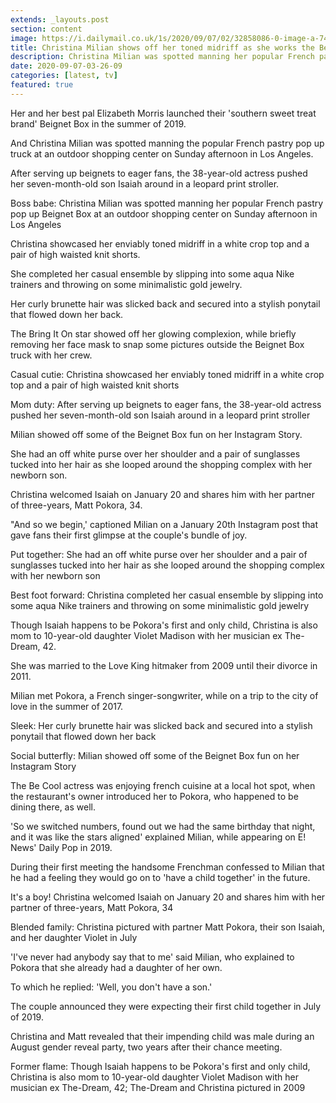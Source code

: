 ```yaml
---
extends: _layouts.post
section: content
image: https://i.dailymail.co.uk/1s/2020/09/07/02/32858086-0-image-a-74_1599442033384.jpg 
title: Christina Milian shows off her toned midriff as she works the Beignet Box pop up truck 
description: Christina Milian was spotted manning her popular French pastry pop up Beignet Box at an outdoor shopping center on Sunday afternoon in Los Angeles. 
date: 2020-09-07-03-26-09 
categories: [latest, tv] 
featured: true 
--- 
```

Her and her best pal Elizabeth Morris launched their 'southern sweet treat brand' Beignet Box in the summer of 2019.

And Christina Milian was spotted manning the popular French pastry pop up truck at an outdoor shopping center on Sunday afternoon in Los Angeles. 

After serving up beignets to eager fans, the 38-year-old actress pushed her seven-month-old son Isaiah around in a leopard print stroller.

Boss babe: Christina Milian was spotted manning her popular French pastry pop up Beignet Box at an outdoor shopping center on Sunday afternoon in Los Angeles

Christina showcased her enviably toned midriff in a white crop top and a pair of high waisted knit shorts.

She completed her casual ensemble by slipping into some aqua Nike trainers and throwing on some minimalistic gold jewelry. 

Her curly brunette hair was slicked back and secured into a stylish ponytail that flowed down her back.

The Bring It On star showed off her glowing complexion, while briefly removing her face mask to snap some pictures outside the Beignet Box truck with her crew.

Casual cutie: Christina showcased her enviably toned midriff in a white crop top and a pair of high waisted knit shorts

Mom duty: After serving up beignets to eager fans, the 38-year-old actress pushed her seven-month-old son Isaiah around in a leopard print stroller

Milian showed off some of the Beignet Box fun on her Instagram Story. 

She had an off white purse over her shoulder and a pair of sunglasses tucked into her hair as she looped around the shopping complex with her newborn son.  

Christina welcomed Isaiah on January 20 and shares him with her partner of three-years, Matt Pokora, 34.

"And so we begin,' captioned Milian on a January 20th Instagram post that gave fans their first glimpse at the couple's bundle of joy. 

Put together: She had an off white purse over her shoulder and a pair of sunglasses tucked into her hair as she looped around the shopping complex with her newborn son

Best foot forward: Christina completed her casual ensemble by slipping into some aqua Nike trainers and throwing on some minimalistic gold jewelry

Though Isaiah happens to be Pokora's first and only child, Christina is also mom to 10-year-old daughter Violet Madison with her musician ex The-Dream, 42.

She was married to the Love King hitmaker from 2009 until their divorce in 2011. 

Milian met Pokora, a French singer-songwriter, while on a trip to the city of love in the summer of 2017.

Sleek: Her curly brunette hair was slicked back and secured into a stylish ponytail that flowed down her back 

Social butterfly: Milian showed off some of the Beignet Box fun on her Instagram Story

The Be Cool actress was enjoying french cuisine at a local hot spot, when the restaurant's owner introduced her to Pokora, who happened to be dining there, as well.

'So we switched numbers, found out we had the same birthday that night, and it was like the stars aligned' explained Milian, while appearing on E! News' Daily Pop in 2019.

During their first meeting the handsome Frenchman confessed to Milian that he had a feeling they would go on to 'have a child together' in the future.

It's a boy! Christina welcomed Isaiah on January 20 and shares him with her partner of three-years, Matt Pokora, 34

Blended family: Christina pictured with partner Matt Pokora, their son Isaiah, and her daughter Violet in July

'I've never had anybody say that to me' said Milian, who explained to Pokora that she already had a daughter of her own.

To which he replied: 'Well, you don't have a son.'

The couple announced they were expecting their first child together in July of 2019.

Christina and Matt revealed that their impending child was male during an August gender reveal party, two years after their chance meeting.   

Former flame: Though Isaiah happens to be Pokora's first and only child, Christina is also mom to 10-year-old daughter Violet Madison with her musician ex The-Dream, 42; The-Dream and Christina pictured in 2009

